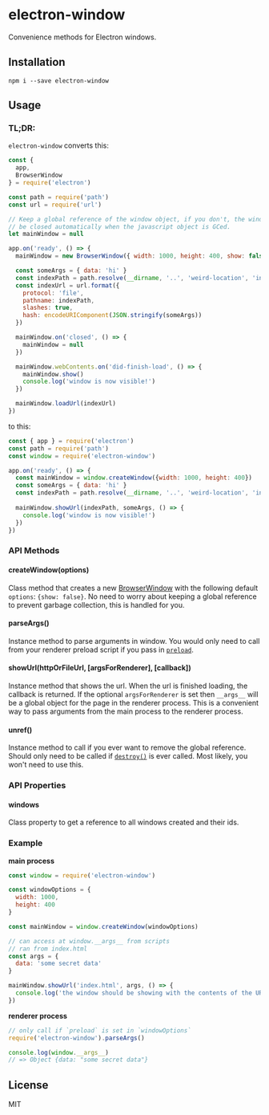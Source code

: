 electron-window
===============

Convenience methods for Electron windows.


Installation
------------

    npm i --save electron-window


Usage
-----

### TL;DR:

`electron-window` converts this:

```js
const { 
  app, 
  BrowserWindow 
} = require('electron')

const path = require('path')
const url = require('url')

// Keep a global reference of the window object, if you don't, the window will
// be closed automatically when the javascript object is GCed.
let mainWindow = null

app.on('ready', () => {
  mainWindow = new BrowserWindow({ width: 1000, height: 400, show: false })

  const someArgs = { data: 'hi' }
  const indexPath = path.resolve(__dirname, '..', 'weird-location', 'index.html')
  const indexUrl = url.format({
    protocol: 'file',
    pathname: indexPath,
    slashes: true,
    hash: encodeURIComponent(JSON.stringify(someArgs))
  })

  mainWindow.on('closed', () => {
    mainWindow = null
  })

  mainWindow.webContents.on('did-finish-load', () => {
    mainWindow.show()
    console.log('window is now visible!')
  })

  mainWindow.loadUrl(indexUrl)
})
```

to this:

```js
const { app } = require('electron')
const path = require('path')
const window = require('electron-window')

app.on('ready', () => {
  const mainWindow = window.createWindow({width: 1000, height: 400})
  const someArgs = { data: 'hi' }
  const indexPath = path.resolve(__dirname, '..', 'weird-location', 'index.html')
  
  mainWindow.showUrl(indexPath, someArgs, () => {
    console.log('window is now visible!')
  })
})
```


### API Methods

#### createWindow(options)

Class method that creates a new [BrowserWindow](https://github.com/atom/electron/blob/master/docs/api/browser-window.md) with
the following default `options`: `{show: false}`. No need to worry about keeping a global reference
to prevent garbage collection, this is handled for you.


#### parseArgs()

Instance method to parse arguments in window. You would only need to call from your renderer preload script if you pass in
[`preload`](https://github.com/atom/electron/blob/master/docs/api/browser-window.md#new-browserwindowoptions).


#### showUrl(httpOrFileUrl, [argsForRenderer], [callback])

Instance method that shows the url. When the url is finished loading, the callback is returned. If the optional `argsForRenderer` is set
then `__args__` will be a global object for the page in the renderer process. This is a convenient way to pass
arguments from the main process to the renderer process.


#### unref()

Instance method to call if you ever want to remove the global reference. Should only need to be called if
[`destroy()`](https://github.com/atom/electron/blob/master/docs/api/browser-window.md#browserwindowdestroy) is ever called.
Most likely, you won't need to use this.


### API Properties

#### windows

Class property to get a reference to all windows created and their ids.



### Example

**main process**

```js
const window = require('electron-window')

const windowOptions = {
  width: 1000,
  height: 400
}

const mainWindow = window.createWindow(windowOptions)

// can access at window.__args__ from scripts
// ran from index.html
const args = {
  data: 'some secret data'
}

mainWindow.showUrl('index.html', args, () => {
  console.log('the window should be showing with the contents of the URL now')
})
```

**renderer process**

```js
// only call if `preload` is set in `windowOptions`
require('electron-window').parseArgs()

console.log(window.__args__)
// => Object {data: "some secret data"}
```


License
-------

MIT


